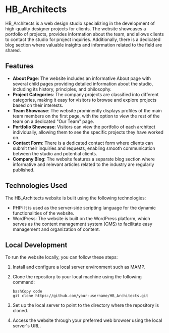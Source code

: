 # **HB_Architects**

HB_Architects is a web design studio specializing in the development of high-quality designer projects for clients. The website showcases a portfolio of projects, provides information about the team, and allows clients to contact the studio for project inquiries. Additionally, there is a dedicated blog section where valuable insights and information related to the field are shared.

## **Features**

- **About Page**: The website includes an informative About page with several child pages providing detailed information about the studio, including its history, principles, and philosophy.
- **Project Categories**: The company projects are classified into different categories, making it easy for visitors to browse and explore projects based on their interests.
- **Team Showcase**: The website prominently displays profiles of the main team members on the first page, with the option to view the rest of the team on a dedicated "Our Team" page.
- **Portfolio Showcase**: Visitors can view the portfolio of each architect individually, allowing them to see the specific projects they have worked on.
- **Contact Form**: There is a dedicated contact form where clients can submit their inquiries and requests, enabling smooth communication between the studio and potential clients.
- **Company Blog**: The website features a separate blog section where informative and relevant articles related to the industry are regularly published.

## **Technologies Used**

The HB_Architects website is built using the following technologies:

- PHP: It is used as the server-side scripting language for the dynamic functionalities of the website.
- WordPress: The website is built on the WordPress platform, which serves as the content management system (CMS) to facilitate easy management and organization of content.

## **Local Development**

To run the website locally, you can follow these steps:

1. Install and configure a local server environment such as MAMP.
2. Clone the repository to your local machine using the following command:
    
    ```
    bashCopy code
    git clone https://github.com/your-username/HB_Architects.git
    
    ```
    
3. Set up the local server to point to the directory where the repository is cloned.
4. Access the website through your preferred web browser using the local server's URL.
